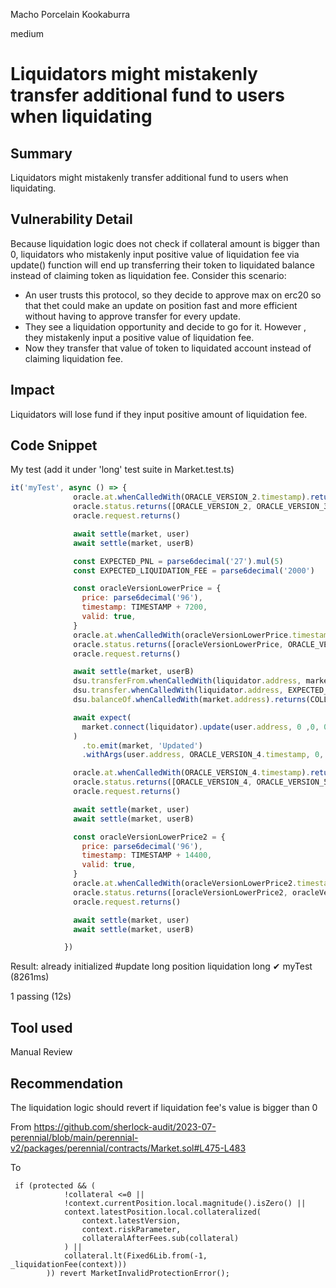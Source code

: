 Macho Porcelain Kookaburra

medium

# Liquidators might mistakenly transfer additional fund to users when liquidating
## Summary
Liquidators might mistakenly transfer additional fund to users when liquidating.
## Vulnerability Detail
Because liquidation logic does not check if collateral amount is bigger than 0, liquidators who mistakenly input positive value of liquidation fee via update() function will end up transferring their token to liquidated balance instead of claiming token as liquidation fee.
Consider this scenario:
- An user trusts this protocol, so they decide to approve max on erc20 so that thet could make an update on position fast and more efficient without having to approve transfer for every update.
- They see a liquidation opportunity and decide to go for it. However , they mistakenly input a positive value of liquidation fee. 
- Now they transfer that value of token to liquidated account instead of claiming liquidation fee.
## Impact
Liquidators will lose fund if they input positive amount of liquidation fee.
## Code Snippet

My test (add it under 'long' test suite in Market.test.ts)
```javascript
it('myTest', async () => {
              oracle.at.whenCalledWith(ORACLE_VERSION_2.timestamp).returns(ORACLE_VERSION_2)
              oracle.status.returns([ORACLE_VERSION_2, ORACLE_VERSION_3.timestamp])
              oracle.request.returns()

              await settle(market, user)
              await settle(market, userB)

              const EXPECTED_PNL = parse6decimal('27').mul(5)
              const EXPECTED_LIQUIDATION_FEE = parse6decimal('2000')

              const oracleVersionLowerPrice = {
                price: parse6decimal('96'),
                timestamp: TIMESTAMP + 7200,
                valid: true,
              }
              oracle.at.whenCalledWith(oracleVersionLowerPrice.timestamp).returns(oracleVersionLowerPrice)
              oracle.status.returns([oracleVersionLowerPrice, ORACLE_VERSION_4.timestamp])
              oracle.request.returns()

              await settle(market, userB)
              dsu.transferFrom.whenCalledWith(liquidator.address, market.address, utils.parseEther('2000')).returns(true)
              dsu.transfer.whenCalledWith(liquidator.address, EXPECTED_LIQUIDATION_FEE.mul(1e12)).returns(true)
              dsu.balanceOf.whenCalledWith(market.address).returns(COLLATERAL.mul(1e12))

              await expect(
                market.connect(liquidator).update(user.address, 0 ,0, 0, EXPECTED_LIQUIDATION_FEE, true),
              )
                .to.emit(market, 'Updated')
                .withArgs(user.address, ORACLE_VERSION_4.timestamp, 0, 0, 0, EXPECTED_LIQUIDATION_FEE, true)

              oracle.at.whenCalledWith(ORACLE_VERSION_4.timestamp).returns(ORACLE_VERSION_4)
              oracle.status.returns([ORACLE_VERSION_4, ORACLE_VERSION_5.timestamp])
              oracle.request.returns()

              await settle(market, user)
              await settle(market, userB)

              const oracleVersionLowerPrice2 = {
                price: parse6decimal('96'),
                timestamp: TIMESTAMP + 14400,
                valid: true,
              }
              oracle.at.whenCalledWith(oracleVersionLowerPrice2.timestamp).returns(oracleVersionLowerPrice2)
              oracle.status.returns([oracleVersionLowerPrice2, oracleVersionLowerPrice2.timestamp + 3600])
              oracle.request.returns()

              await settle(market, user)
              await settle(market, userB)

            })
```

Result:
already initialized
      #update
        long position
          liquidation
            long
              ✔ myTest (8261ms)


  1 passing (12s)
## Tool used

Manual Review

## Recommendation
The liquidation logic should revert if liquidation fee's value is bigger than 0

From 
https://github.com/sherlock-audit/2023-07-perennial/blob/main/perennial-v2/packages/perennial/contracts/Market.sol#L475-L483

To
```solidity
 if (protected && (
            !collateral <=0 ||
            !context.currentPosition.local.magnitude().isZero() ||
            context.latestPosition.local.collateralized(
                context.latestVersion,
                context.riskParameter,
                collateralAfterFees.sub(collateral)
            ) ||
            collateral.lt(Fixed6Lib.from(-1, _liquidationFee(context)))
        )) revert MarketInvalidProtectionError();
```